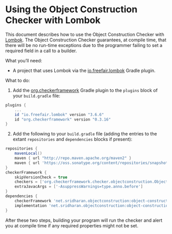 # Using the Object Construction Checker with Lombok

This document describes how to use the Object Construction Checker with
[Lombok](https://projectlombok.org).
The Object Construction Checker guarantees, at compile time, that there
will be no run-time exceptions due to the programmer failing to set a
required field in a call to a builder.

What you’ll need:
* A project that uses Lombok via the [io.freefair.lombok](https://plugins.gradle.org/plugin/io.freefair.lombok) Gradle plugin.

What to do:

1. Add the [org.checkerframework](https://github.com/kelloggm/checkerframework-gradle-plugin) Gradle plugin to the `plugins` block of your `build.gradle` file:

  ```groovy
  plugins {
      ...
      id "io.freefair.lombok" version "3.6.6"
      id "org.checkerframework" version "0.3.16"
  }
  ```

2. Add the following to your `build.gradle` file (adding the entries to the extant `repositories` and `dependencies` blocks if present):

  ```groovy
  repositories {
      mavenLocal()
      maven { url "http://repo.maven.apache.org/maven2" }
      maven { url 'https://oss.sonatype.org/content/repositories/snapshots' }
  }
  checkerFramework {
      skipVersionCheck = true
      checkers = ['org.checkerframework.checker.objectconstruction.ObjectConstructionChecker']
      extraJavacArgs = ['-AsuppressWarnings=type.anno.before']
  }
  dependencies {
      checkerFramework 'net.sridharan.objectconstruction:object-construction-checker:0.1.1-SNAPSHOT'
      implementation 'net.sridharan.objectconstruction:object-construction-qual:0.1.1-SNAPSHOT'
  }
  ```


After these two steps, building your program will run the checker and alert you at compile time if any required properties might not be set.
